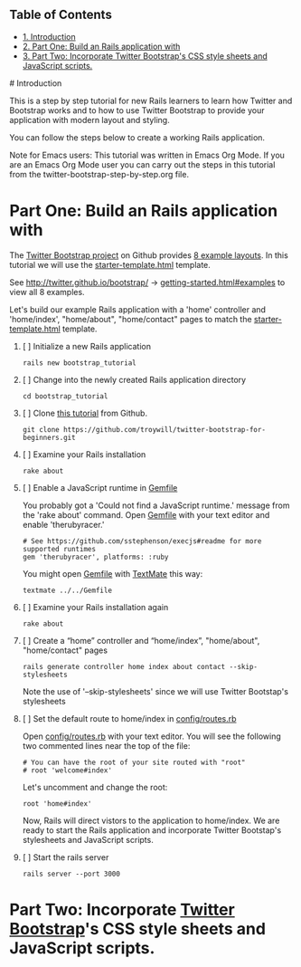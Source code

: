 <div id="table-of-contents">
<h2>Table of Contents</h2>
<div id="text-table-of-contents">
<ul>
<li><a href="#sec-1">1. Introduction</a></li>
<li><a href="#sec-2">2. Part One: Build an Rails application with</a></li>
<li><a href="#sec-3">3. Part Two: Incorporate Twitter Bootstrap's CSS style sheets and JavaScript scripts.</a></li>
</ul>
</div>
</div>
# Introduction

This is a step by step tutorial for new Rails learners to learn how
Twitter and Bootstrap works and to how to use Twitter Bootstrap to provide
your application with modern layout and styling.

You can follow the steps below to create a working Rails application.

Note for Emacs users: This tutorial was written in Emacs Org Mode. If
you are an Emacs Org Mode user you can carry out the steps in this tutorial
from the twitter-bootstrap-step-by-step.org file.

# Part One: Build an Rails application with

The [Twitter Bootstrap project](http://twitter.github.io/bootstrap/index.html) on Github provides [8 example layouts](http://twitter.github.io/bootstrap/getting-started.html#examples). In this tutorial we
will use the [starter-template.html](http://twitter.github.io/bootstrap/examples/starter-template.html) template.

See [<http://twitter.github.io/bootstrap/>](http://twitter.github.io/bootstrap/) -> [getting-started.html#examples](http://twitter.github.io/bootstrap/getting-started.html#examples) to view all 8 examples.

Let's build our example Rails application with a 'home'
controller and 'home/index', "home/about", "home/contact" pages to match the  [starter-template.html](http://twitter.github.io/bootstrap/examples/starter-template.html) template.

1.  [ ] Initialize a new Rails application
    
        rails new bootstrap_tutorial

2.  [ ] Change into the newly created Rails application directory
    
        cd bootstrap_tutorial

3.  [ ] Clone [this tutorial](https://github.com/troywill/twitter-bootstrap-for-beginners) from Github.
    
        git clone https://github.com/troywill/twitter-bootstrap-for-beginners.git

4.  [ ] Examine your Rails installation
    
        rake about

5.  [ ] Enable a JavaScript runtime in [Gemfile](../Gemfile)
    
    You probably got a 'Could not find a JavaScript runtime.' message from the
    'rake about' command. Open [Gemfile](../Gemfile) with your text editor and enable 'therubyracer.'
    
        # See https://github.com/sstephenson/execjs#readme for more supported runtimes
        gem 'therubyracer', platforms: :ruby
    
    You might open [Gemfile](../Gemfile) with [TextMate](http://macromates.com/) this way:
    
        textmate ../../Gemfile

6.  [ ] Examine your Rails installation again
    
        rake about

7.  [ ] Create a “home” controller and “home/index”, "home/about", "home/contact" pages
    
        rails generate controller home index about contact --skip-stylesheets
    
    Note the use of '&#x2013;skip-stylesheets' since we will use Twitter Bootstap's stylesheets

8.  [ ] Set the default route to home/index in [config/routes.rb](../config/routes.rb)
    
    Open [config/routes.rb](../config/routes.rb)  with your text editor. You will see the following
    two commented lines near the top of the file:
    
        # You can have the root of your site routed with "root"
        # root 'welcome#index'
    
    
    Let's uncomment and change the root:
    
        root 'home#index'
    
    Now, Rails will direct vistors to the application to home/index. We are
    ready to start the Rails application and incorporate Twitter Bootstap's
    stylesheets and JavaScript scripts.

9.  [ ] Start the rails server
    
        rails server --port 3000

# Part Two: Incorporate [Twitter Bootstrap](http://twitter.github.io/bootstrap/)'s CSS style sheets and JavaScript scripts.
